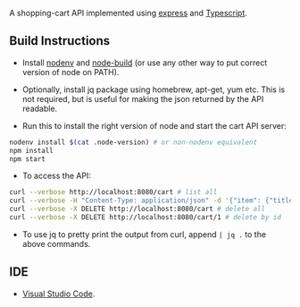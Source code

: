 A shopping-cart API implemented using [express](https://expressjs.com/) and [Typescript](https://www.typescriptlang.org/).

## Build Instructions

* Install [nodenv](https://github.com/nodenv/nodenv#installation) and [node-build](https://github.com/nodenv/node-build#installation) (or use any other way to put correct version of node on PATH).

* Optionally, install jq package using homebrew, apt-get, yum etc. This is not required, but is useful for making the json returned by the API readable.

* Run this to install the right version of node and start the cart API server:

```sh
nodenv install $(cat .node-version) # or non-nodenv equivalent
npm install
npm start
```

* To access the API:

```sh
curl --verbose http://localhost:8080/cart # list all
curl --verbose -H "Content-Type: application/json" -d '{"item": {"title": "pumps", "price": 1999}}' http://localhost:8080/cart # add item
curl --verbose -X DELETE http://localhost:8080/cart # delete all
curl --verbose -X DELETE http://localhost:8080/cart/1 # delete by id
```

* To use jq to pretty print the output from curl, append `| jq .` to the above commands.

## IDE

* [Visual Studio Code](https://code.visualstudio.com/).
